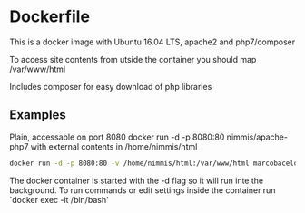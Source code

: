 # Dockerfile #

This is a docker image with Ubuntu 16.04 LTS, apache2 and php7/composer

To access site contents from utside the container you should map /var/www/html

Includes composer for easy download of php libraries

## Examples ##

Plain, accessable on port 8080 docker run -d -p 8080:80 nimmis/apache-php7 with external contents in /home/nimmis/html 

```bash
docker run -d -p 8080:80 -v /home/nimmis/html:/var/www/html marcobacelo/dockerfile-apache2-php7
```

The docker container is started with the -d flag so it will run inte the background. To run commands or edit settings inside
the container run `docker exec -it <container id> /bin/bash'
